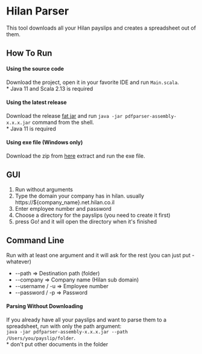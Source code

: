 # Hilan Parser

This tool downloads all your Hilan payslips and creates a spreadsheet out of them.

## How To Run

#### Using the source code
Download the project, open it in your favorite IDE and run `Main.scala`.  
\* Java 11 and Scala 2.13 is required

#### Using the latest release
Download the release [fat jar](https://github.com/boazca/hilan-parser/releases/download/v1.5.6/pdfparser-assembly-1.5.6.jar) and run `java -jar pdfparser-assembly-x.x.x.jar` command from the shell.  
\* Java 11 is required

#### Using exe file (Windows only)
Download the zip from [here](https://drive.google.com/file/d/1z4PzkiJMPCXW47ZO9U0zFrvaPFyFrjhW/view?usp=sharing) extract and run the exe file. 

## GUI
1. Run without arguments
2. Type the domain your company has in hilan. usually https://${company_name}.net.hilan.co.il
3. Enter employee number and password
4. Choose a directory for the payslips (you need to create it first)
5. press Go! and it will open the directory when it's finished

## Command Line
Run with at least one argument and it will ask for the rest (you can just put -whatever)
- --path => Destination path (folder)
- --company => Company name (Hilan sub domain)
- --username / -u => Employee number 
- --password / -p => Password 

#### Parsing Without Downloading
If you already have all your payslips and want to parse them to a spreadsheet, run with only the path argument:  
`java -jar pdfparser-assembly-x.x.x.jar --path /Users/you/payslip/folder`.  
\* don't put other documents in the folder
